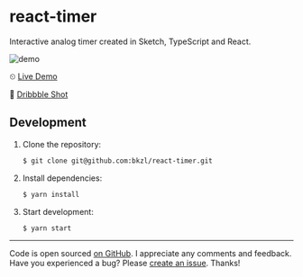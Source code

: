 # react-timer

Interactive analog timer created in Sketch, TypeScript and React.

![demo](https://github.com/bkzl/react-timer/raw/master/demo.gif)

⏲ [Live Demo](https://bkzl.github.io/react-timer/)

🎨 [Dribbble Shot](https://dribbble.com/shots/4190236-Analog-Timer)

## Development

1. Clone the repository:

   ```sh
   $ git clone git@github.com:bkzl/react-timer.git
   ```

2. Install dependencies:

   ```sh
   $ yarn install
   ```

3. Start development:

   ```sh
   $ yarn start
   ```

---

Code is open sourced [on GitHub](https://github.com/bkzl/react-timer).
I appreciate any comments and feedback. Have you experienced a bug? Please
[create an issue](https://github.com/bkzl/react-timer/issues). Thanks!

